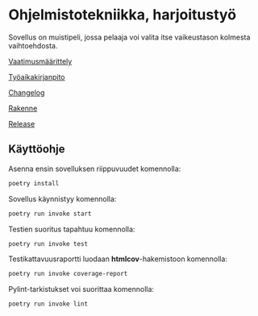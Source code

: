 # Ohjelmistotekniikka, harjoitustyö

Sovellus on muistipeli, jossa pelaaja voi valita itse vaikeustason kolmesta vaihtoehdosta.

[Vaatimusmäärittely](dokumentaatio/vaatimusmaarittely.md)

[Työaikakirjanpito](dokumentaatio/tyoaikakirjanpito.md)

[Changelog](dokumentaatio/changelog.md)

[Rakenne](dokumentaatio/arkkitehtuuri.md)

[Release](https://github.com/sonjasil/ot-harjoitustyo/releases/tag/viikko5)

## Käyttöohje

Asenna ensin sovelluksen riippuvuudet komennolla:

```bash
poetry install
```

Sovellus käynnistyy komennolla:

```bash
poetry run invoke start
```

Testien suoritus tapahtuu komennolla:

```bash
poetry run invoke test
```

Testikattavuusraportti luodaan __htmlcov__-hakemistoon komennolla:

```bash
poetry run invoke coverage-report
```

Pylint-tarkistukset voi suorittaa komennolla:

```bash
poetry run invoke lint
```
